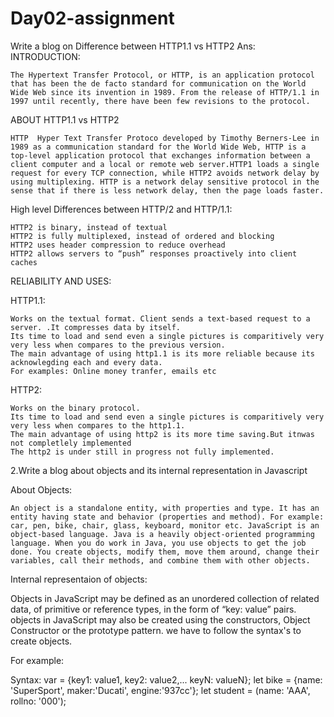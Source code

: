 # Day02-assignment
Write a blog on Difference between HTTP1.1 vs HTTP2
Ans:  
INTRODUCTION:

    The Hypertext Transfer Protocol, or HTTP, is an application protocol that has been the de facto standard for communication on the World Wide Web since its invention in 1989. From the release of HTTP/1.1 in 1997 until recently, there have been few revisions to the protocol. 
    
ABOUT HTTP1.1 vs HTTP2

    HTTP  Hyper Text Transfer Protoco developed by Timothy Berners-Lee in 1989 as a communication standard for the World Wide Web, HTTP is a top-level application protocol that exchanges information between a client computer and a local or remote web server.HTTP1 loads a single request for every TCP connection, while HTTP2 avoids network delay by using multiplexing. HTTP is a network delay sensitive protocol in the sense that if there is less network delay, then the page loads faster.
    
High level Differences between HTTP/2 and HTTP/1.1:

    HTTP2 is binary, instead of textual
    HTTP2 is fully multiplexed, instead of ordered and blocking
    HTTP2 uses header compression to reduce overhead
    HTTP2 allows servers to “push” responses proactively into client caches    
    
RELIABILITY AND USES:

HTTP1.1:
   
    Works on the textual format. Client sends a text-based request to a server. .It compresses data by itself.
    Its time to load and send even a single pictures is comparitively very very less when compares to the previous version.
    The main advantage of using http1.1 is its more reliable because its acknowlegding each and every data.
    For examples: Online money tranfer, emails etc
    
HTTP2:
  
    Works on the binary protocol. 
    Its time to load and send even a single pictures is comparitively very very less when compares to the http1.1.
    The main advantage of using http2 is its more time saving.But itnwas not completlely implemented
    The http2 is under still in progress not fully implemented.


2.Write a blog about objects and its internal representation in Javascript

 
 About Objects:
 
    An object is a standalone entity, with properties and type. It has an entity having state and behavior (properties and method). For example: car, pen, bike, chair, glass, keyboard, monitor etc. JavaScript is an object-based language. Java is a heavily object-oriented programming language. When you do work in Java, you use objects to get the job done. You create objects, modify them, move them around, change their variables, call their methods, and combine them with other objects.
    
Internal representaion of objects:

   Objects in JavaScript may be defined as an unordered collection of related data, of primitive or reference types, in the form of “key: value” pairs. objects in JavaScript may also be created using the constructors, Object Constructor or the prototype pattern. we have to follow the syntax's to create objects.   
   
For example: 
 
   Syntax:  var <object-name> = {key1: value1, key2: value2,... keyN: valueN};
   let bike = {name: 'SuperSport', maker:'Ducati', engine:'937cc'};
   let student = (name: 'AAA', rollno: '000');  
    
    
    
    
    
    
